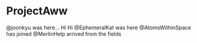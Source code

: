 # ProjectAww

@joonkyu was here...
Hi Hi @EphemeralKat was here
@AtomsWithinSpace has joined
@MerlinHelp arrived from the fields
